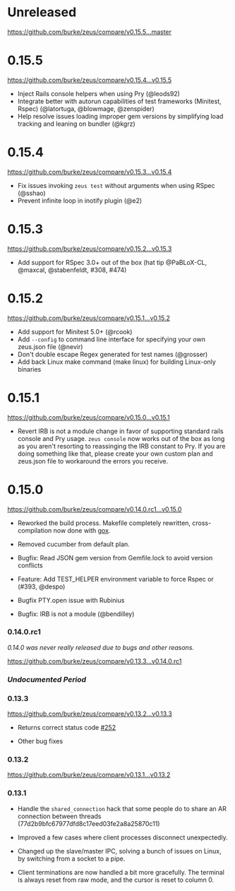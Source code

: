 # Unreleased

https://github.com/burke/zeus/compare/v0.15.5...master

# 0.15.5

https://github.com/burke/zeus/compare/v0.15.4...v0.15.5

* Inject Rails console helpers when using Pry (@leods92)
* Integrate better with autorun capabilities of test frameworks (Minitest, Rspec) (@latortuga, @blowmage, @zenspider)
* Help resolve issues loading improper gem versions by simplifying load tracking and leaning on bundler (@kgrz)

# 0.15.4

https://github.com/burke/zeus/compare/v0.15.3...v0.15.4

* Fix issues invoking `zeus test` without arguments when using RSpec (@sshao)
* Prevent infinite loop in inotify plugin (@e2)

# 0.15.3

https://github.com/burke/zeus/compare/v0.15.2...v0.15.3

* Add support for RSpec 3.0+ out of the box (hat tip @PaBLoX-CL, @maxcal, @stabenfeldt, #308, #474)

# 0.15.2

https://github.com/burke/zeus/compare/v0.15.1...v0.15.2

* Add support for Minitest 5.0+ (@rcook)
* Add `--config` to command line interface for specifying your own zeus.json file (@nevir)
* Don't double escape Regex generated for test names (@grosser)
* Add back Linux make command (make linux) for building Linux-only binaries

# 0.15.1

https://github.com/burke/zeus/compare/v0.15.0...v0.15.1

* Revert IRB is not a module change in favor of supporting standard rails
  console and Pry usage. `zeus console` now works out of the box as long as you
  aren't resorting to reassinging the IRB constant to Pry. If you are doing
  something like that, please create your own custom plan and zeus.json file to
  workaround the errors you receive.

# 0.15.0

https://github.com/burke/zeus/compare/v0.14.0.rc1...v0.15.0

* Reworked the build process. Makefile completely rewritten, cross-compilation
  now done with [gox](github.com/mitchellh/gox).

* Removed cucumber from default plan.

* Bugfix: Read JSON gem version from Gemfile.lock to avoid version conflicts

* Feature: Add TEST_HELPER environment variable to force Rspec or (#393, @despo)

* Bugfix PTY.open issue with Rubinius

* Bugfix: IRB is not a module (@bendilley)

### 0.14.0.rc1

*0.14.0 was never really released due to bugs and other reasons.*

https://github.com/burke/zeus/compare/v0.13.3...v0.14.0.rc1

### *Undocumented Period*

### 0.13.3

https://github.com/burke/zeus/compare/v0.13.2...v0.13.3

* Returns correct status code [#252](https://github.com/burke/zeus/issues/252)

* Other bug fixes

### 0.13.2

https://github.com/burke/zeus/compare/v0.13.1...v0.13.2

### 0.13.1

* Handle the `shared_connection` hack that some people do to share an AR
  connection between threads (77d2b9bfc67977dfd8c17eed03fe2a8a25870c11)

* Improved a few cases where client processes disconnect unexpectedly.

* Changed up the slave/master IPC, solving a bunch of issues on Linux, by
  switching from a socket to a pipe.

* Client terminations are now handled a bit more gracefully. The terminal is
  always reset from raw mode, and the cursor is reset to column 0.
